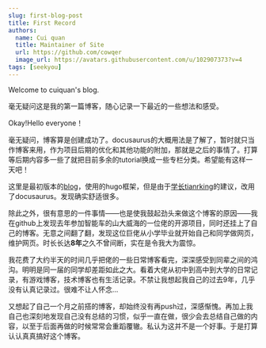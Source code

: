 ```yaml
---
slug: first-blog-post
title: First Record
authors:
  name: Cui quan
  title: Maintainer of Site
  url: https://github.com/cowqer
  image_url: https://avatars.githubusercontent.com/u/102907373?v=4
tags: [seekyou]
---
```


Welcome to cuiquan's blog.

毫无疑问这是我的第一篇博客，随心记录一下最近的一些想法和感受。

<!-- truncate -->

Okay!Hello everyone！

毫无疑问，博客算是创建成功了。docusaurus的大概用法是了解了，暂时就只当作博客来用，作为项目后期的优化和其他功能的附加，那就是之后的事情了。打算等后期内容多一些了就把目前多余的tutorial换成一些专栏分类。希望能有这样一天吧！

这里是最初版本的[blog](https://www.seekyou.top/)，使用的hugo框架，但是由于[学长tianrking](https://github.com/tianrking)的建议，改用了docusaurus。发现确实舒适很多。

除此之外，很有意思的一件事情——也是使我鼓起劲头来做这个博客的原因——我在github上发现去年参加智能车的山大威海的一位佬的开源项目，同时还挂上了自己的博客。无意之间翻了翻，发现这位巨佬从小学毕业就开始自己和同学做网页，维护网页。时长长达**8年**之久不曾间断，实在是令我大为震惊。

我花费了大约半天的时间几乎把佬的一些日常博客看完，深深感受到同辈之间的鸿沟。明明是同一届的同学却差距如此之大。看着大佬从初中到高中到大学的日常记录，有游戏博客，技术博客也有生活记录。不禁让我想起我自己的过去9年，几乎没有认真记录过。很难不让人怀念...

又想起了自己一个月之前搭的博客，却始终没有再push过，深感惭愧。再加上我自己也深刻地发现自己没有总结的习惯，似乎一直在做，很少会去总结自己做的内容，以至于后面再做的时候常常会重蹈覆辙。私认为这并不是一个好事。于是打算认认真真搞好这个博客。
